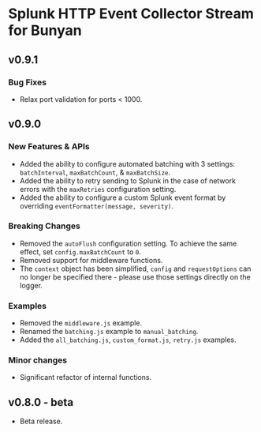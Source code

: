 # Splunk HTTP Event Collector Stream for Bunyan

## v0.9.1

### Bug Fixes

* Relax port validation for ports < 1000.

## v0.9.0

### New Features & APIs

* Added the ability to configure automated batching with 3 settings: `batchInterval`, `maxBatchCount`, & `maxBatchSize`.
* Added the ability to retry sending to Splunk in the case of network errors with the `maxRetries` configuration setting.
* Added the ability to configure a custom Splunk event format by overriding `eventFormatter(message, severity)`.

### Breaking Changes

* Removed the `autoFlush` configuration setting. To achieve the same effect, set `config.maxBatchCount` to `0`.
* Removed support for middleware functions.
* The `context` object has been simplified, `config` and `requestOptions` can no longer be specified there - please use those settings directly on the logger.

### Examples

* Removed the `middleware.js` example.
* Renamed the `batching.js` example to `manual_batching`.
* Added the `all_batching.js`, `custom_format.js`, `retry.js` examples.

### Minor changes

* Significant refactor of internal functions.

## v0.8.0 - beta

* Beta release.
